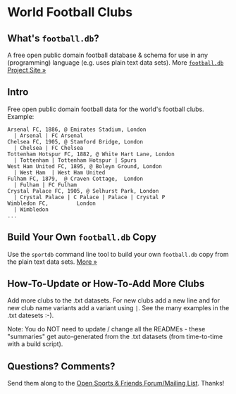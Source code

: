 # World Football Clubs

## What's `football.db`?

A free open public domain football database & schema
for use in any (programming) language (e.g. uses plain text data sets).
More [`football.db` Project Site »](http://openfootball.github.io)

## Intro

Free open public domain football data for the world's football clubs. Example:

```
Arsenal FC, 1886, @ Emirates Stadium, London
  | Arsenal | FC Arsenal  
Chelsea FC, 1905, @ Stamford Bridge, London
  | Chelsea | FC Chelsea
Tottenham Hotspur FC, 1882, @ White Hart Lane, London
  | Tottenham | Tottenham Hotspur | Spurs
West Ham United FC, 1895, @ Boleyn Ground, London
  | West Ham  | West Ham United
Fulham FC, 1879,  @ Craven Cottage,  London
  | Fulham | FC Fulham
Crystal Palace FC, 1905, @ Selhurst Park, London
  | Crystal Palace | C Palace | Palace | Crystal P
Wimbledon FC,         London
  | Wimbledon
...
```


## Build Your Own `football.db` Copy

Use the `sportdb` command line tool to build your own `football.db` copy
from the plain text data sets. [More »](https://github.com/openfootball/datafile)



## How-To-Update or How-To-Add More Clubs

Add more clubs to the .txt datasets. For new clubs add a new line and for new club name variants add a variant using `|`. See the many examples in the .txt datesets :-).

Note: You do NOT need to update / change all the READMEs - these "summaries" get auto-generated from the .txt datasets (from time-to-time with a build script).


## Questions? Comments?

Send them along to the
[Open Sports & Friends Forum/Mailing List](http://groups.google.com/group/opensport).
Thanks!
